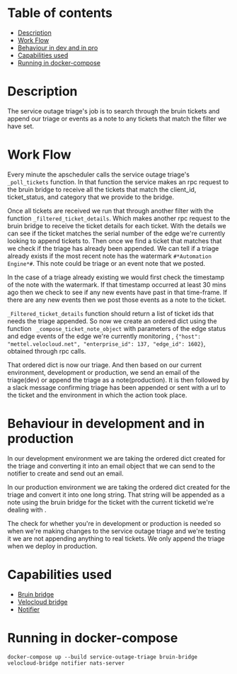 # Table of contents
  * [Description](#description)
  * [Work Flow](#work-flow)
  * [Behaviour in dev and in pro](#behaviour-in-development-and-in-production)
  * [Capabilities used](#capabilities-used) 
  * [Running in docker-compose](#running-in-docker-compose)

# Description
The service outage triage's job is to search through the bruin tickets and append our triage or events as a note to any
tickets that match the filter we have set.

# Work Flow
Every minute the apscheduler calls the service outage triage's `_poll_tickets` function. In that function the service
makes an rpc request to the bruin bridge to receive all the tickets that match the client_id, ticket_status, and category
that we provide to the bridge.

Once all tickets are received we run that through another filter with the function `_filtered_ticket_details`.
Which makes another rpc request to the bruin bridge to receive the ticket details for each ticket. With
the details we can see if the ticket matches the serial number of the edge we're currently looking to append 
tickets to. Then once we find a ticket that matches that we check if the triage has already been appended. We
can tell if a triage already exists if the most recent note has the watermark `#*Automation Engine*#`.
This note could be triage or an event note that we posted.
 
In the case of a triage already existing we would first check the timestamp of the note with the watermark. If that timestamp
occurred at least 30 mins ago then we check to see if any new events have past in that time-frame. If there are any new
events then we post those events as a note to the ticket.

`_Filtered_ticket_details` function should return a list of ticket ids that needs the triage appended.
So now we create an ordered dict using the function ` _compose_ticket_note_object` with parameters of the edge status
and edge events of the edge we're currently monitoring ,
`{"host": "mettel.velocloud.net", "enterprise_id": 137, "edge_id": 1602}`, obtained through rpc calls.

That ordered dict is now our triage. And then based on our current environment, development or production, 
we send an email of the triage(dev) or append the triage as a note(production). It is then followed by a slack message confirming triage
has been appended or sent with a url to the ticket and the environment in which the action took place.


# Behaviour in development and in production
In our development environment we are taking the ordered dict created for the triage and converting it into an email 
object that we can send to the notifier to create and send out an email.

In our production environment we are taking the ordered dict created for the triage and convert it into one long 
string. That string will be appended as a note using the bruin bridge for the ticket with the current ticketid
 we're dealing with .

The check for whether you're in development or production is needed so when we're making changes to the service outage
triage and we're testing it we are not appending anything to real tickets. We only append the triage when we deploy in
production. 

# Capabilities used
- [Bruin bridge](../bruin-bridge/README.md)
- [Velocloud bridge](../velocloud-bridge/README.md)
- [Notifier](../notifier/README.md)

# Running in docker-compose 
`docker-compose up --build service-outage-triage bruin-bridge velocloud-bridge notifier nats-server `
